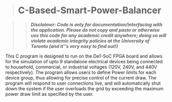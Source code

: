 > # C-Based-Smart-Power-Balancer

>> ***Disclaimer: Code is only for documentation/interfacing with the application. Please do not copy and paste or otherwise use this code for any academic credit anywhere; doing so will violate academic integrity policies at the University of Toronto (and it''s very easy to find out!)***

This C program is designed to run on the De1-SoC FPGA board and allows for the simulation of upto 9 standalone electrical devices being connected to household, commercial, or industrial voltages (120V, 240V, and 440V respectively).
The program allows users to define Power limits for each device group, thus allowing for precise control of the current draw.
The program will respond to user connections live, and will automatically shut down the system if the user overloads the grid by exceeding the maximum power draw limit as specified by the user.
